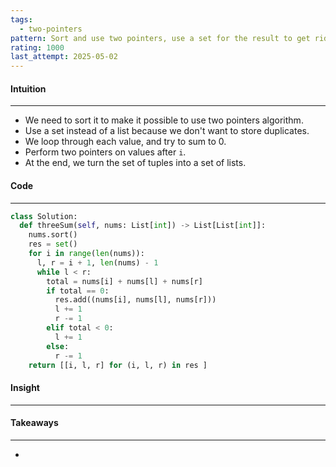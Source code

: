 ```yaml
---
tags:
  - two-pointers
pattern: Sort and use two pointers, use a set for the result to get rid of duplicates
rating: 1000
last_attempt: 2025-05-02
---
```


#### Intuition
---
- We need to sort it to make it possible to use two pointers algorithm.
- Use a set instead of a list because we don't want to store duplicates.
- We loop through each value, and try to sum to 0.
- Perform two pointers on values after `i`.
- At the end, we turn the set of tuples into a set of lists. 

#### Code
---

```python
class Solution:
  def threeSum(self, nums: List[int]) -> List[List[int]]:
    nums.sort()
    res = set()
    for i in range(len(nums)):
      l, r = i + 1, len(nums) - 1
      while l < r:
        total = nums[i] + nums[l] + nums[r]
        if total == 0:
          res.add((nums[i], nums[l], nums[r]))
          l += 1
          r -= 1
        elif total < 0:
          l += 1
        else:
          r -= 1
    return [[i, l, r] for (i, l, r) in res ]
```

#### Insight
---


#### Takeaways
---
- 